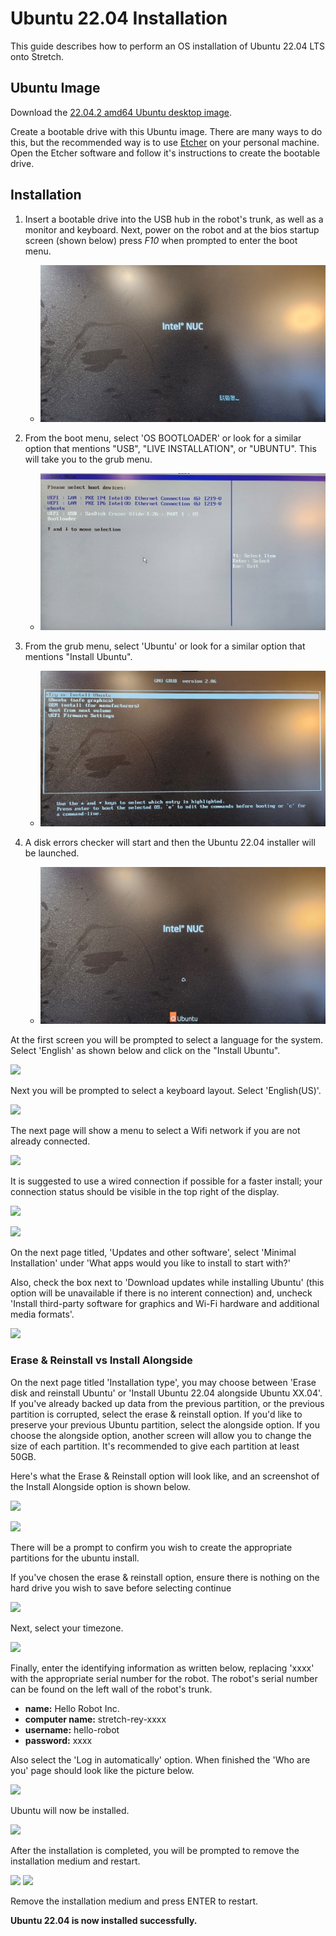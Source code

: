 # Ubuntu 22.04 Installation

This guide describes how to perform an OS installation of Ubuntu 22.04 LTS onto Stretch.

## Ubuntu Image

Download the [22.04.2 amd64 Ubuntu desktop image](https://ubuntu.com/download/desktop).

Create a bootable drive with this Ubuntu image. There are many ways to do this, but the recommended way is to use [Etcher](https://www.balena.io/etcher/) on your personal machine. Open the Etcher software and follow it's instructions to create the bootable drive.

## Installation

 1. Insert a bootable drive into the USB hub in the robot's trunk, as well as a monitor and keyboard. Next, power on the robot and at the bios startup screen (shown below) press *F10* when prompted to enter the boot menu.
    - ![](./images/22.04/NUC_startup_splash.jpg)

 2. From the boot menu, select 'OS BOOTLOADER' or look for a similar option that mentions "USB", "LIVE INSTALLATION", or "UBUNTU". This will take you to the grub menu.
    - ![](./images/22.04/boot_select.jpg)

 3. From the grub menu, select 'Ubuntu' or look for a similar option that mentions "Install Ubuntu".
    - ![](./images/22.04/grub_menu.jpg)

 4. A disk errors checker will start and then the Ubuntu 22.04 installer will be launched.
    - ![](./images/22.04/installer_system_check.jpg)

At the first screen you will be prompted to select a language for the system. Select 'English' as shown below and click on the "Install Ubuntu".

![](./images/20.04/installer_language.png)

Next you will be prompted to select a keyboard layout. Select 'English(US)'.

![](./images/20.04/installer_keyboard.png)

The next page will show a menu to select a Wifi network if you are not already connected.

![](./images/20.04/installer_network.png)

It is suggested to use a wired connection if possible for a faster install; your connection status should be visible in the top right of the display.

![](./images/20.04/wifi.png)

![](./images/20.04/ethernet.png)

On the next page titled, 'Updates and other software', select 'Minimal Installation' under 'What apps would you like to install to start with?'

Also, check the box next to 'Download updates while installing Ubuntu' (this option will be unavailable if there is no interent connection) and, uncheck 'Install third-party software for graphics and Wi-Fi hardware and additional media formats'.

![](./images/20.04/installer_software.png)

### Erase & Reinstall vs Install Alongside

On the next page titled 'Installation type', you may choose between 'Erase disk and reinstall Ubuntu' or 'Install Ubuntu 22.04 alongside Ubuntu XX.04'. If you've already backed up data from the previous partition, or the previous partition is corrupted, select the erase & reinstall option. If you'd like to preserve your previous Ubuntu partition, select the alongside option. If you choose the alongside option, another screen will allow you to change the size of each partition. It's recommended to give each partition at least 50GB.

Here's what the Erase & Reinstall option will look like, and an screenshot of the Install Alongside option is shown below.

![](./images/18.04/erase_reinstall_disk.png)

![](./images/20.04/install_alongside_disk.jpg)

There will be a prompt to confirm you wish to create the appropriate partitions for the ubuntu install.

If you've chosen the erase & reinstall option, ensure there is nothing on the hard drive you wish to save before selecting continue

![](./images/20.04/installer_disk_prompt.png)

Next, select your timezone.

![](./images/20.04/installer_location.png)

Finally, enter the identifying information as written below, replacing 'xxxx' with the appropriate serial number for the robot. The robot's serial number can be found on the left wall of the robot's trunk.

 - **name:** Hello Robot Inc.
 - **computer name:** stretch-rey-xxxx
 - **username:** hello-robot
 - **password:** xxxx

Also select the 'Log in automatically' option. When finished the 'Who are you' page should look like the picture below.

![](./images/20.04/installer_identity.png)

Ubuntu will now be installed.

![](./images/20.04/installing.png)

After the installation is completed, you will be prompted to remove the installation medium and restart.

![](./images/20.04/installer_finished_prompt.png)
![](./images/20.04/installer_finished.png)

Remove the installation medium and press ENTER to restart.

**Ubuntu 22.04 is now installed successfully.**
